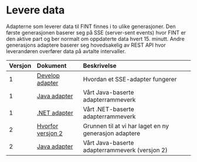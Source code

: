 # Levere data

Adapterne som leverer data til FINT finnes i to ulike generasjoner. Den første generasjonen baserer seg på SSE (server-sent events) hvor FINT er den aktive part og ber normalt om oppdaterte data hvert 15. minutt. Andre generasjons adaptere baserer seg hovedsakelig av REST API hvor leverandøren overfører data på avtalte intervaller.  



| Versjon | Dokument                                                 | Beskrivelse                                           |
|:--------|:---------------------------------------------------------|:------------------------------------------------------|
| 1       | [Develop adapter](integrate/provide/core1-tutorial.md)   | Hvordan et SSE-adapter fungerer                       |
| 1       | [Java adapter](integrate/provide/core1-java-adapter.md)  | Vårt Java-baserte adapterrammeverk                    |
| 1       | [.NET adapter](integrate/provide/core1-java-adapter.md)  | Vårt .NET-baserte adapterrammeverk                    |
| 2       | [Hvorfor versjon 2](integrate/provide/core2-why.md)      | Grunnen til at vi har laget en ny generasjon adaptere |
| 2       | [Java adapter](integrate/provide/core2-java-adapter.md)  | Vårt Java-baserte adapterrammeverk (versjon 2)        |

